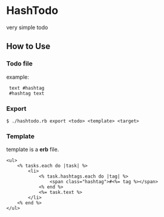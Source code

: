 HashTodo
============

very simple todo

## How to Use
### Todo file
example:
```
 text #hashtag
 #hashtag text
```

### Export
```
$ ./hashtodo.rb export <todo> <template> <target>
```

### Template
template is a __erb__ file.
```
<ul>
	<% tasks.each do |task| %>
		<li>
			<% task.hashtags.each do |tag| %>
				<span class="hashtag">#<%= tag %></span>
			<% end %>
			<%= task.text %>
		</li>
	<% end %>
</ul>
```